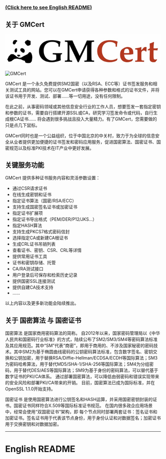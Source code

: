 ### <a href="#english">(Click here to see English README)</a>

## 关于 GMCert


![GMCert](https://github.com/sendwave/test1/raw/master/gmcert_640.jpg?raw=true "GMCert")

![GMCert](https://github.com/gmcert/GMCert/raw/master/gmcert_640.jpg?raw=true "GMCert")


GMCert 是一个永久免费提供SM2国密（以及RSA、ECC等）证书签发服务和相关测试工具的网站。您可以在GMCert申请获得各种参数和格式的证书文件，并将该证书用于开发、测试、部署……等一切用途，没有任何限制。

在此之前，从事密码领域或其他信息安全行业的工作人员，想要签发一套指定密钥和参数的证书，需要自行搭建开源SSL或CA，研究学习签发命令或代码，自行生成根CA证书…… 将会遇到很多挑战且投入大量精力。有了GMCert，您需要做的只是点几下鼠标。

GMCert同时也是一个公益组织，位于中国北京的中关村，致力于为全球的信息安全从业者提供更加便捷的证书签发和密码应用服务，促进国密算法、国密证书、国密规范以及标准PKI技术在IT产业中更好发展。
 

## 关键服务功能

GMCert 提供多种证书服务内容和灵活参数设置：

* 通过CSR请求证书
* 在线生成密钥和证书
* 指定证书算法（国密/RSA/ECC）
* 支持生成国密签名证书或加密证书
* 指定证书扩展项
* 指定证书导出格式（PEM/DER/P12/JKS...）
* 指定HASH算法
* 支持生成PKCS7格式密码信封
* 选择指定CA或新建CA根证书
* 生成CRL证书吊销列表
* 查看证书、密钥、CSR、CRL等详情
* 提供常用证书工具
* 证书和密钥存储、托管
* CA/RA测试接口
* 用户登录后可保存和检索历史记录
* 提供国密SSL连接测试
* 提供自建CA技术支持
* ......

以上内容以及更多新功能会陆续推出。
  

## 关于 国密算法 与 国密证书

国密算法 是国家商用密码算法的简称。
自2012年以来，国家密码管理局以《中华人民共和国密码行业标准》的方式，陆续公布了SM2/SM3/SM4等密码算法标准及其应用规范。其中“SM”代表“商密”，即用于商用的、不涉及国家秘密的密码技术。其中SM2为基于椭圆曲线密码的公钥密码算法标准，包含数字签名、密钥交换和公钥加密，用于替换RSA/Diffie-Hellman/ECDSA/ECDH等国际算法；SM3为密码哈希算法，用于替代MD5/SHA-1/SHA-256等国际算法；SM4为分组密码，用于替代DES/AES等国际算法；SM9为基于身份的密码算法，可以替代基于数字证书的PKI/CA体系。
通过部署国密算法，可以降低由弱密码和错误实现带来的安全风险和部署PKI/CA带来的开销。
目前，国密算法已成为国际标准，并在OpenSSL 1.1.0开始支持。

国密证书 是使用国密算法进行公钥签名和HASH运算，并采用国密密钥封装的证书。国密证书同样符合X.509等国际标准证书规范。
在国内很多政企应用场景中，经常会使用“双国密证书”架构，即 每个节点同时部署两套证书：签名证书和加密证书。签名证书用于代表该节点身份，用于身份认证和对数据签名；加密证书用于交换密钥和对数据加密。



-----

#  <a name="english">English README</a>



